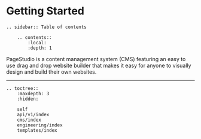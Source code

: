Getting Started 
=================

```eval_rst
.. sidebar:: Table of contents

    .. contents::
        :local:
        :depth: 1
```
PageStudio is a content management system (CMS) featuring an easy to use drag and drop website builder that makes it easy for anyone to visually design and build their own websites. 

----

```eval_rst
.. toctree::
    :maxdepth: 3
    :hidden:

    self
    api/v1/index
    cms/index
    engineering/index
    templates/index
```